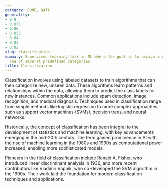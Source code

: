 ```yaml
---
category: CORE, DATA
generality:
- 0.9
- 0.875
- 0.86
- 0.855
- 0.84
- 0.83
- 0.82
slug: classification
summary: Supervised learning task in ML where the goal is to assign input data to
  one of several predefined categories.
title: Classification
---
```


Classification involves using labeled datasets to train algorithms that can then categorize new, unseen data. These algorithms learn patterns and relationships within the data, allowing them to predict the class labels for new instances. Common applications include spam detection, image recognition, and medical diagnosis. Techniques used in classification range from simple methods like logistic regression to more complex approaches such as support vector machines (SVMs), decision trees, and neural networks.

Historically, the concept of classification has been integral to the development of statistics and machine learning, with key advancements emerging in the mid-20th century. The term gained prominence in AI with the rise of machine learning in the 1980s and 1990s as computational power increased, enabling more sophisticated models.

Pioneers in the field of classification include Ronald A. Fisher, who introduced linear discriminant analysis in 1936, and more recent contributors like Vladimir Vapnik, who co-developed the SVM algorithm in the 1990s. Their work laid the foundation for modern classification techniques and applications.